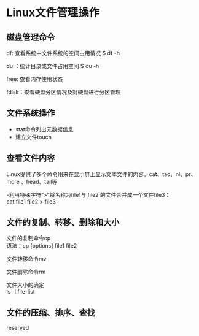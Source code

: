 # Linux文件管理操作

## 磁盘管理命令

df: 查看系统中文件系统的空间占用情况
$ df -h

du ：统计目录或文件占用空间
$ du -h

free: 查看内存使用状态

fdisk：查看硬盘分区情况及对硬盘进行分区管理

## 文件系统操作

- stat命令列出元数据信息
- 建立文件touch 

## 查看文件内容

Linux提供了多个命令用来在显示屏上显示文本文件的内容。cat、tac、nl、pr、more 、head、tail等

-利用特殊字符“>”将名称为file1与 file2 的文件合并成一个文件file3：   
cat file1 file2 > file3

## 文件的复制、转移、删除和大小
文件的复制命令cp  
语法：cp [options] file1 file2

文件转移命令mv

文件删除命令rm

文件大小的确定  
    ls -l file-list

## 文件的压缩、排序、查找

reserved
